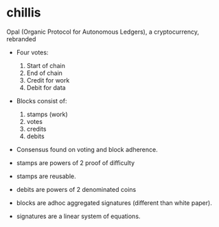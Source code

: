 # chillis
Opal (Organic Protocol for Autonomous Ledgers), a cryptocurrency, rebranded

- Four votes:
    1. Start of chain
    2. End of chain
    3. Credit for work
    4. Debit for data

- Blocks consist of:
    1. stamps (work)
    2. votes
    3. credits
    4. debits

- Consensus found on voting and block adherence.

- stamps are powers of 2 proof of difficulty

- stamps are reusable.

- debits are powers of 2 denominated coins

- blocks are adhoc aggregated signatures (different than white paper).

- signatures are a linear system of equations.
